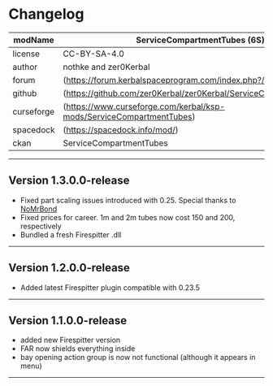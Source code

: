 # Changelog  

| modName    | ServiceCompartmentTubes (6S)                                         |
| ---------- | ---------------------------------------------------------------------- |
| license    | CC-BY-SA-4.0                                                           |
| author     | nothke and zer0Kerbal                                                  |
| forum      | (https://forum.kerbalspaceprogram.com/index.php?/topic/55581-*/)       |
| github     | (https://github.com/zer0Kerbal/zer0Kerbal/ServiceCompartmentTubes)   |
| curseforge | (https://www.curseforge.com/kerbal/ksp-mods/ServiceCompartmentTubes) |
| spacedock  | (https://spacedock.info/mod/)                                          |
| ckan       | ServiceCompartmentTubes                                              |

---

## Version 1.3.0.0-release

* Fixed part scaling issues introduced with 0.25. Special thanks to [NoMrBond](http://forum.kerbalspaceprogram.com/members/71066-NoMrBond)
* Fixed prices for career. 1m and 2m tubes now cost 150 and 200, respectively
* Bundled a fresh Firespitter .dll

---

## Version 1.2.0.0-release

* Added latest Firespitter plugin compatible with 0.23.5

---

## Version 1.1.0.0-release

* added new Firespitter version
* FAR now shields everything inside
* bay opening action group is now not functional (although it appears in menu)

---
